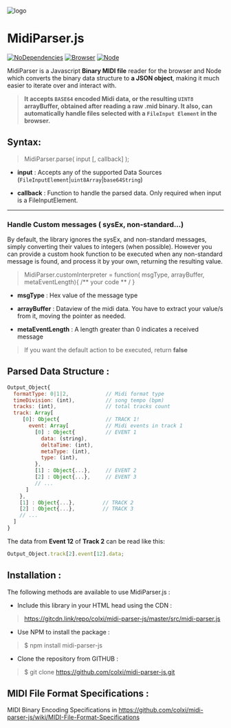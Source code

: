 ![logo](https://cdn.rawgit.com/colxi/midi-parser-js/7e083d58/logo.png)

# MidiParser.js 
[![NoDependencies](https://img.shields.io/badge/dependencies-none-green.svg)](https://github.com/colxi/midi-parser-js)
[![Browser](https://img.shields.io/badge/browser-compatible-blue.svg)](https://github.com/colxi/midi-parser-js)
[![Node](https://img.shields.io/badge/node-compatible-brightgreen.svg)](https://www.npmjs.com/package/midi-parser-js)

MidiParser is a Javascript **Binary MIDI file** reader for the browser and Node which converts the binary data structure to **a JSON object**, making it much easier to iterate over and interact with.

> **It accepts ```BASE64``` encoded Midi data, or the resulting ```UINT8``` arrayBuffer, obtained after reading a raw  .mid binary.  It also, can automatically handle files selected with a  ```FileInput Element``` in the browser.** 


## Syntax:


> MidiParser.parse( input [, callback] );

- **input** : Accepts any of the supported Data Sources (```FileInputElement```|```uint8Array```|```base64String```)

- **callback** : Function to handle the parsed data. Only required when input is a FileInputElement. 
 


---

### Handle Custom messages ( sysEx, non-standard...)

By default, the library ignores the sysEx, and non-standard messages, simply converting their values to integers (when possible).
However you can provide a custom hook function to be executed when any non-standard message is found, and process it by your own, returning the resulting value.



> MidiParser.customInterpreter = function( msgType, arrayBuffer, metaEventLength){  /** your code ** / }

- **msgType** : Hex value of the message type
 
- **arrayBuffer** : Dataview of the midi data. You have to extract your value/s from it, moving the pointer as needed.

- **metaEventLength** : A length greater than 0 indicates a received message

> If you want the default action to be executed, return **false**


## Parsed Data Structure :


```javascript
Output_Object{
  formatType: 0|1|2, 			// Midi format type
  timeDivision: (int),			// song tempo (bpm)
  tracks: (int), 				// total tracks count
  track: Array[
  	 [0]: Object{				// TRACK 1!
  	   event: Array[		    // Midi events in track 1
  	     [0] : Object{			// EVENT 1
  		   data: (string),
  		   deltaTime: (int),
  		   metaType: (int),
  		   type: (int),
  		 },
         [1] : Object{...},	    // EVENT 2
         [2] : Object{...},		// EVENT 3
  		 // ...
  	  ]
    },
  	[1] : Object{...},         // TRACK 2
  	[2] : Object{...},         // TRACK 3
  	// ...
  ]
}
```
The data from **Event 12** of **Track 2** can be read like this:
```javascript
Output_Object.track[2].event[12].data;
```
 
## Installation :

The following methods are available to use MidiParser.js :


- Include this library in your HTML head using the CDN :

> https://gitcdn.link/repo/colxi/midi-parser-js/master/src/midi-parser.js

- Use NPM to install the package :

> $ npm install midi-parser-js

- Clone the repository from GITHUB :

> $ git clone https://github.com/colxi/midi-parser-js.git



## MIDI File Format Specifications :

MIDI Binary Encoding Specifications in https://github.com/colxi/midi-parser-js/wiki/MIDI-File-Format-Specifications

